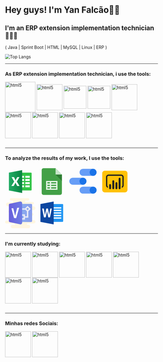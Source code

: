 # Hey guys! I'm Yan Falcão🤘🏼

## I'm an ERP extension implementation technician 👨🏻‍💻

( Java | Sprint Boot | HTML | MySQL | Linux | ERP )

![Top Langs](https://github-readme-stats.vercel.app/api/top-langs/?username=yanbfalcao&hide_progress=false&theme=dracula)
<br>

*************
### As ERP extension implementation technician, i use the tools:

<div style="display: inline_block">
  <img heigh="100" width="100" align="center" alt="html5" src=https://cdn.jsdelivr.net/gh/devicons/devicon/icons/mysql/mysql-original-wordmark.svg>
  </img>
  <img heigh="85" width="85" align="center" alt="html5" src=https://cdn.jsdelivr.net/gh/devicons/devicon/icons/java/java-original-wordmark.svg>
  </img>
  <img heigh="75" width="75" align="center" alt="html5" src=https://cdn.jsdelivr.net/gh/devicons/devicon/icons/linux/linux-original.svg>
  </img>
  <img heigh="75" width="75" align="center" alt="html5" src=https://cdn.jsdelivr.net/gh/devicons/devicon/icons/windows8/windows8-original.svg>
  </img>
  <img heigh="85" width="85" align="center" alt="html5" src=https://cdn.jsdelivr.net/gh/devicons/devicon/icons/jenkins/jenkins-original.svg>
  </img>
  <img heigh="85" width="85" align="center" alt="html5" src=https://cdn.jsdelivr.net/gh/devicons/devicon/icons/vscode/vscode-original-wordmark.svg>
  <img heigh="85" width="85" align="center" alt="html5" src=https://cdn.jsdelivr.net/gh/devicons/devicon/icons/putty/putty-original.svg>
  </img>
  <img heigh="85" width="85" align="center" alt="html5" src=https://cdn.jsdelivr.net/gh/devicons/devicon/icons/magento/magento-original-wordmark.svg>
  </img>
  <img heigh="85" width="85" align="center" alt="html5" src=https://cdn.jsdelivr.net/gh/devicons/devicon/icons/woocommerce/woocommerce-original-wordmark.svg>
  </img>    
</div>
<br>

*************
### To analyze the results of my work, I use the tools:

<svg xmlns="http://www.w3.org/2000/svg" x="0px" y="0px" width="100" height="100" viewBox="0 0 48 48">
<defs><linearGradient id="G7C1BuhajJQaEWHVlNUzHa_BEMhRoRy403e_gr1" x1="6" x2="27" y1="24" y2="24" data-name="ÐÐµÐ·ÑÐ¼ÑÐ½Ð½ÑÐ¹ Ð³ÑÐ°Ð´Ð¸ÐµÐ½Ñ 10" gradientUnits="userSpaceOnUse"><stop offset="0" stop-color="#21ad64"></stop><stop offset="1" stop-color="#088242"></stop></linearGradient></defs><path fill="#31c447" d="m41,10h-16v28h16c.55,0,1-.45,1-1V11c0-.55-.45-1-1-1Z"></path><path fill="#fff" d="m32,15h7v3h-7v-3Zm0,10h7v3h-7v-3Zm0,5h7v3h-7v-3Zm0-10h7v3h-7v-3Zm-7-5h5v3h-5v-3Zm0,10h5v3h-5v-3Zm0,5h5v3h-5v-3Zm0-10h5v3h-5v-3Z"></path><path fill="url(#G7C1BuhajJQaEWHVlNUzHa_BEMhRoRy403e_gr1)" d="m27,42l-21-4V10l21-4v36Z"></path><path fill="#fff" d="m19.13,31l-2.41-4.56c-.09-.17-.19-.48-.28-.94h-.04c-.05.22-.15.54-.32.98l-2.42,4.52h-3.76l4.46-7-4.08-7h3.84l2,4.2c.16.33.3.73.42,1.18h.04c.08-.27.22-.68.44-1.22l2.23-4.16h3.51l-4.2,6.94,4.32,7.06h-3.74Z"></path>
</svg> <svg xmlns="http://www.w3.org/2000/svg" x="0px" y="0px" width="100" height="100" viewBox="0 0 48 48">
<path fill="#43a047" d="M37,45H11c-1.657,0-3-1.343-3-3V6c0-1.657,1.343-3,3-3h19l10,10v29C40,43.657,38.657,45,37,45z"></path><path fill="#c8e6c9" d="M40 13L30 13 30 3z"></path><path fill="#2e7d32" d="M30 13L40 23 40 13z"></path><path fill="#e8f5e9" d="M31,23H17h-2v2v2v2v2v2v2v2h18v-2v-2v-2v-2v-2v-2v-2H31z M17,25h4v2h-4V25z M17,29h4v2h-4V29z M17,33h4v2h-4V33z M31,35h-8v-2h8V35z M31,31h-8v-2h8V31z M31,27h-8v-2h8V27z"></path>
</svg>  <svg xmlns="http://www.w3.org/2000/svg" x="0px" y="0px" width="100" height="100" viewBox="0 0 48 48">
<path fill="#669df6" d="M39.715,32.01H23.99c-3.803,0-5.933,2.662-5.933,5.495c0,2.615,1.806,5.495,5.933,5.495h15.725V32.01	z"></path><ellipse cx="39.5" cy="37.505" fill="#1a73e8" rx="5.5" ry="5.495"></ellipse><path fill="#669df6" d="M23.551,18H7.813c-3.806,0-5.938,2.664-5.938,5.5c0,2.617,1.808,5.5,5.938,5.5h15.739V18z"></path><circle cx="23.5" cy="23.5" r="5.5" fill="#1a73e8"></circle><path fill="#669df6" d="M39.711,4H23.972c-3.806,0-5.938,2.664-5.938,5.5c0,2.617,1.808,5.5,5.938,5.5h15.739V4z"></path><circle cx="39.5" cy="9.5" r="5.5" fill="#1a73e8"></circle>
</svg>  <svg xmlns="http://www.w3.org/2000/svg" x="0px" y="0px" width="100" height="100" viewBox="0 0 48 48">
<path fill="#ffc107" d="M40,41H8c-2.206,0-4-1.794-4-4V11c0-2.206,1.794-4,4-4h32c2.206,0,4,1.794,4,4v26	C44,39.206,42.206,41,40,41z"></path><path fill="#212121" d="M34,12.98H14.02c-2.2,0-4,1.79-4,4V30c0,1.86,1.27,3.42,2.98,3.86v-2.14	c-0.59-0.35-0.98-0.99-0.98-1.72V16.98c0-1.1,0.9-2,2-2H34c1.1,0,2,0.9,2,2V30c0,0.74-0.4,1.38-1,1.73v2.14c1.73-0.44,3-2.01,3-3.87	V16.98C38,14.77,36.21,12.98,34,12.98z"></path><path fill="#212121" d="M16.5,28L16.5,28c0.828,0,1.5,0.672,1.5,1.5v5c0,0.828-0.672,1.5-1.5,1.5l0,0	c-0.828,0-1.5-0.672-1.5-1.5v-5C15,28.672,15.672,28,16.5,28z"></path><path fill="#212121" d="M21.5,22L21.5,22c0.828,0,1.5,0.672,1.5,1.5v11c0,0.828-0.672,1.5-1.5,1.5l0,0	c-0.828,0-1.5-0.672-1.5-1.5v-11C20,22.672,20.672,22,21.5,22z"></path><path fill="#212121" d="M26.5,25L26.5,25c0.828,0,1.5,0.672,1.5,1.5v8c0,0.828-0.672,1.5-1.5,1.5l0,0	c-0.828,0-1.5-0.672-1.5-1.5v-8C25,25.672,25.672,25,26.5,25z"></path><path fill="#212121" d="M31.5,18L31.5,18c0.828,0,1.5,0.672,1.5,1.5v15c0,0.828-0.672,1.5-1.5,1.5l0,0	c-0.828,0-1.5-0.672-1.5-1.5v-15C30,18.672,30.672,18,31.5,18z"></path>
</svg> <svg xmlns="http://www.w3.org/2000/svg" x="0px" y="0px" width="100" height="100" viewBox="0 0 64 64">
<radialGradient id="jhTMhetjBmNswBeK6gvoRa_ONeJy7kDsM8v_gr1" cx="31.765" cy="26.957" r="23.517" gradientTransform="translate(0 2)" gradientUnits="userSpaceOnUse"><stop offset="0" stop-color="#f4e9c3"></stop><stop offset=".219" stop-color="#f8eecd"></stop><stop offset=".644" stop-color="#fdf4dc"></stop><stop offset="1" stop-color="#fff6e1"></stop></radialGradient><path fill="url(#jhTMhetjBmNswBeK6gvoRa_ONeJy7kDsM8v_gr1)" d="M63.919,51.25c-0.35,1.63-1.87,2.75-3.54,2.75h-12.88c-0.83,0-1.5,0.67-1.5,1.5	s0.67,1.5,1.5,1.5h2c1.79,0,3.25,1.35,3.46,3.08c0.02,0.13,0.04,0.26,0.04,0.39v0.03c0,0.05-0.01,0.1-0.02,0.15	c0,0.1-0.01,0.2-0.03,0.3c-0.22,1.72-1.67,3.05-3.45,3.05h-34c-2,0-3.6-1.67-3.5-3.69c0.1-1.89,1.8-3.31,3.7-3.31h3.8	c0.83,0,1.5-0.67,1.5-1.5s-0.67-1.5-1.5-1.5h-16.5c-1.71,0-3.08-1.42-3-3.16c0.09-1.62,1.54-2.84,3.16-2.84h11.84V33h-4	c-2.33,0-4.22-2.03-3.98-4.41c0.21-2.08,2.08-3.59,4.17-3.59h1.31c2,0,3.6-1.67,3.5-3.69c-0.1-1.89-1.8-3.31-3.7-3.31h-6.3	c-2.33,0-4.22-2.03-3.98-4.41c0.21-2.08,2.08-3.59,4.17-3.59h8.81c1.21,0,2.16-1.06,1.97-2.32C16.819,6.69,15.889,6,14.889,6h-2.39	c-1.46,0-2.62-1.24-2.49-2.73c0.11-1.31,1.31-2.27,2.63-2.27h35.86c1.46,0,2.62,1.24,2.49,2.73C50.879,5.04,49.679,6,48.359,6h-4.86	c-0.83,0-1.5,0.67-1.5,1.5s0.67,1.5,1.5,1.5h15c1.46,0,2.62,1.24,2.49,2.73c-0.11,1.31-1.31,2.27-2.63,2.27h-0.36	c-1.21,0-2.16,1.06-1.97,2.32c0.15,0.99,1.08,1.68,2.08,1.68h1.7c2.09,0,3.96,1.51,4.17,3.59c0.24,2.38-1.65,4.41-3.98,4.41h-4	c-1.71,0-3.08,1.42-3,3.16c0.09,1.62,1.54,2.84,3.16,2.84h0.84c1.85,0,3.32,1.69,2.94,3.6c-0.29,1.43-1.63,2.4-3.08,2.4h-5.86	c-1.47,0-2.64,4.26-2.49,5.76c0.13,1.3,1.32,3.24,2.63,3.24h9.36C62.669,47,64.389,49.01,63.919,51.25z"></path><linearGradient id="jhTMhetjBmNswBeK6gvoRb_ONeJy7kDsM8v_gr2" x1="33.991" x2="57.02" y1="32.016" y2="32.016" gradientUnits="userSpaceOnUse"><stop offset="0" stop-color="#8badef"></stop><stop offset="1" stop-color="#889ceb"></stop></linearGradient><path fill="url(#jhTMhetjBmNswBeK6gvoRb_ONeJy7kDsM8v_gr2)" d="M57.02,15.006c0-1.001-1.001-2.001-2.003-2.001H33.991v38.02h21.026	c1.001,0,2.003-1.001,2.003-2.001V15.006z"></path><path fill="#e8eaf6" d="M35.19,22.326h8.169v2.758H35.19V22.326z M42.001,45.86H30.988V34.943h11.014	C42.027,39.375,42.025,46.877,42.001,45.86z M33.991,42.883h5.006v-4.962h-5.006V42.883z"></path><linearGradient id="jhTMhetjBmNswBeK6gvoRc_ONeJy7kDsM8v_gr3" x1="7.96" x2="35.977" y1="31.966" y2="31.966" gradientUnits="userSpaceOnUse"><stop offset="0" stop-color="#685ddb"></stop><stop offset=".399" stop-color="#6b6bdf"></stop><stop offset="1" stop-color="#6e7ce4"></stop></linearGradient><path fill="url(#jhTMhetjBmNswBeK6gvoRc_ONeJy7kDsM8v_gr3)" d="M35.977,52.492c0,1.046-0.477,2.036-1.297,2.693c-0.82,0.657-1.896,0.912-2.927,0.693	l-21.95-4.669c-1.073-0.228-1.84-1.169-1.84-2.257L7.96,14.975c0-1.089,0.767-2.03,1.84-2.258l21.954-4.664	c1.031-0.219,2.107,0.036,2.927,0.693c0.82,0.657,1.296,1.647,1.296,2.693V52.492z"></path><path fill="#fff" d="M18.851,42.599l-5.446-20.273l3.812-0.276l3.812,15.722h0.272l4.085-16.549l4.357-0.276	l-6.399,22.066L18.851,42.599z"></path><path fill="#e8eaf6" d="M47.501,29.987l-6.512-6.454l6.512-6.454l6.512,6.454L47.501,29.987z M44.969,23.533l2.496,2.51	l2.568-2.528l-2.55-2.456L44.969,23.533z"></path><path fill="#e8eaf6" d="M49.01,41.89h-7.009l-0.003-3.015l4.008,0.038V27.004h3.004V41.89z"></path>
</svg> <svg xmlns="http://www.w3.org/2000/svg" x="0px" y="0px" width="100" height="100" viewBox="0 0 48 48">
<path fill="#2196F3" d="M41,10H25v28h16c0.553,0,1-0.447,1-1V11C42,10.447,41.553,10,41,10z"></path><path fill="#FFF" d="M25 15.001H39V17H25zM25 19H39V21H25zM25 23.001H39V25.001H25zM25 27.001H39V29H25zM25 31H39V33.001H25z"></path><path fill="#0D47A1" d="M27 42L6 38 6 10 27 6z"></path><path fill="#FFF" d="M21.167,31.012H18.45l-1.802-8.988c-0.098-0.477-0.155-0.996-0.174-1.576h-0.032c-0.043,0.637-0.11,1.162-0.197,1.576l-1.85,8.988h-2.827l-2.86-14.014h2.675l1.536,9.328c0.062,0.404,0.111,0.938,0.143,1.607h0.042c0.019-0.498,0.098-1.051,0.223-1.645l1.97-9.291h2.622l1.785,9.404c0.062,0.348,0.119,0.846,0.17,1.511h0.031c0.02-0.515,0.073-1.035,0.16-1.563l1.503-9.352h2.468L21.167,31.012z"></path>
</svg>
<br>

*************
### I'm currently studying:

<div>
  <img heigh="85" width="85" align="center" alt="html5" src=https://cdn.jsdelivr.net/gh/devicons/devicon/icons/java/java-original-wordmark.svg>
  </img>
  <img heigh="85" width="85" align="center" alt="html5" src=https://cdn.jsdelivr.net/gh/devicons/devicon/icons/javascript/javascript-original.svg>
  </img>
  <img heigh="85" width="85" align="center" alt="html5" src=https://cdn.jsdelivr.net/gh/devicons/devicon/icons/nodejs/nodejs-original.svg>
  </img>
  <img heigh="85" width="85" align="center" alt="html5" src=https://cdn.jsdelivr.net/gh/devicons/devicon/icons/typescript/typescript-original.svg>
  </img>
  <img heigh="85" width="85" align="center" alt="html5" src=https://cdn.jsdelivr.net/gh/devicons/devicon/icons/react/react-original-wordmark.svg>
  </img>
  <img heigh="85" width="85" align="center" alt="html5" src=https://cdn.jsdelivr.net/gh/devicons/devicon/icons/html5/html5-original-wordmark.svg>
  </img>
  <img heigh="85" width="85" align="center" alt="html5" src=https://cdn.jsdelivr.net/gh/devicons/devicon/icons/spring/spring-original-wordmark.svg>
  </img>
</div>
<br>

*************
### Minhas redes Sociais:

<div style="display: inline_block">
  <img heigh="85" width="85" align="center" alt="html5" src=https://cdn.jsdelivr.net/gh/devicons/devicon/icons/github/github-original-wordmark.svg>
  </img>
  <img heigh="85" width="85" align="center" alt="html5" src=https://cdn.jsdelivr.net/gh/devicons/devicon/icons/linkedin/linkedin-original.svg>
  </img>
</div>
